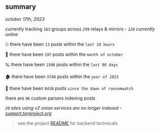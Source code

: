 
## summary
_october 17th, 2023_

currently tracking `163` groups across `299` relays & mirrors - _`120` currently online_

⏲ there have been `13` posts within the `last 24 hours`

🦈 there have been `197` posts within the `month of october`

🪐 there have been `1506` posts within the `last 90 days`

🏚 there have been `3748` posts within the `year of 2023`

🦕 there have been `8438` posts `since the dawn of ransomwatch`

there are `96` custom parsers indexing posts

_`20` sites using v2 onion services are no longer indexed - [support.torproject.org](https://support.torproject.org/onionservices/v2-deprecation/)_

> see the project [README](https://github.com/joshhighet/ransomwatch#ransomwatch--) for backend technicals
